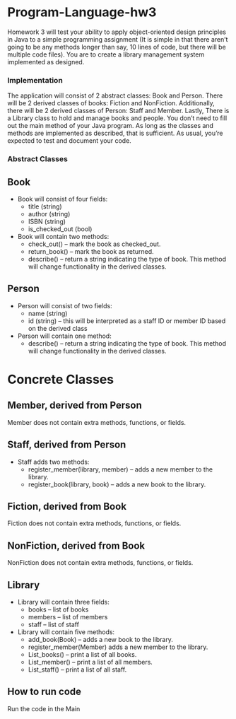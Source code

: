 # Program-Language-hw3
Homework 3 will test your ability to apply object-oriented design principles in Java to a
simple programming assignment (It is simple in that there aren’t going to be any
methods longer than say, 10 lines of code, but there will be multiple code files). You are
to create a library management system implemented as designed.
### Implementation
The application will consist of 2 abstract classes: Book and Person. There will be 2
derived classes of books: Fiction and NonFiction. Additionally, there will be 2 derived
classes of Person: Staff and Member. Lastly, There is a Library class to hold and
manage books and people.
You don’t need to fill out the main method of your Java program. As long as the classes
and methods are implemented as described, that is sufficient.
As usual, you’re expected to test and document your code.

### Abstract Classes
## Book
- Book will consist of four fields:
  - title (string)
  - author (string)
  - ISBN (string)
  - is_checked_out (bool)<br>
- Book will contain two methods:
  - check_out() – mark the book as checked_out.
  - return_book() – mark the book as returned.
  - describe() – return a string indicating the type of book. This method will change functionality in the derived classes.
## Person
- Person will consist of two fields:
  - name (string)
  - id (string) – this will be interpreted as a staff ID or member ID based on the
  derived class
- Person will contain one method:
  - describe() – return a string indicating the type of book. This method will change functionality in the derived classes.
# Concrete Classes
## Member, derived from Person
Member does not contain extra methods, functions, or fields.
## Staff, derived from Person
- Staff adds two methods:
  - register_member(library, member) – adds a new member to the library.
  - register_book(library, book) – adds a new book to the library.
## Fiction, derived from Book
Fiction does not contain extra methods, functions, or fields.
## NonFiction, derived from Book
NonFiction does not contain extra methods, functions, or fields.
## Library
- Library will contain three fields:
  - books – list of books
  - members – list of members
  - staff – list of staff
- Library will contain five methods:
  - add_book(Book) – adds a new book to the library.
  - register_member(Member) adds a new member to the library.
  - List_books() – print a list of all books.
  - List_member() – print a list of all members.
  - List_staff() – print a list of all staff.



## How to run code
Run the code in the Main
